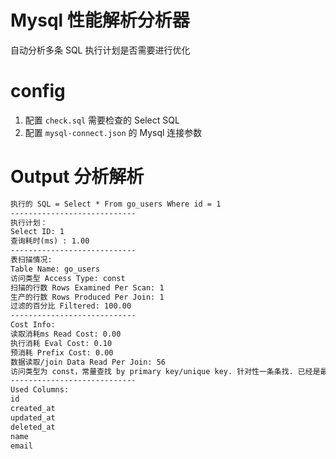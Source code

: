 # Mysql 性能解析分析器

自动分析多条 SQL 执行计划是否需要进行优化

# config

1. 配置 `check.sql` 需要检查的 Select SQL
2. 配置 `mysql-connect.json` 的 Mysql 连接参数

# Output 分析解析
```txt
执行的 SQL = Select * From go_users Where id = 1
----------------------------
执行计划：
Select ID: 1
查询耗时(ms) : 1.00
----------------------------
表扫描情况:
Table Name: go_users
访问类型 Access Type: const
扫描的行数 Rows Examined Per Scan: 1
生产的行数 Rows Produced Per Join: 1
过滤的百分比 Filtered: 100.00
----------------------------
Cost Info:
读取消耗ms Read Cost: 0.00
执行消耗 Eval Cost: 0.10
预消耗 Prefix Cost: 0.00
数据读取/join Data Read Per Join: 56
访问类型为 const，常量查找 by primary key/unique key. 针对性一条条找. 已经是最优访问方式，无需优化。
----------------------------
Used Columns:
id
created_at
updated_at
deleted_at
name
email


```
